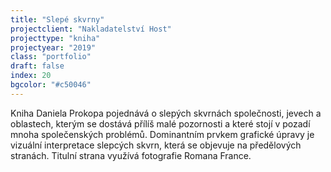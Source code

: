 ```yaml
---
title: "Slepé skvrny"
projectclient: "Nakladatelství Host"
projecttype: "kniha"
projectyear: "2019"
class: "portfolio"
draft: false
index: 20
bgcolor: "#c50046"
---
```



Kniha Daniela Prokopa pojednává o slepých skvrnách společnosti, jevech a oblastech, kterým se dostává přílíš malé pozornosti a které stojí v pozadí mnoha společenských problémů. Dominantním prvkem grafické úpravy je vizuální interpretace slepcých skvrn, která se objevuje na předělových stranách. Titulní strana využívá fotografie Romana France.
